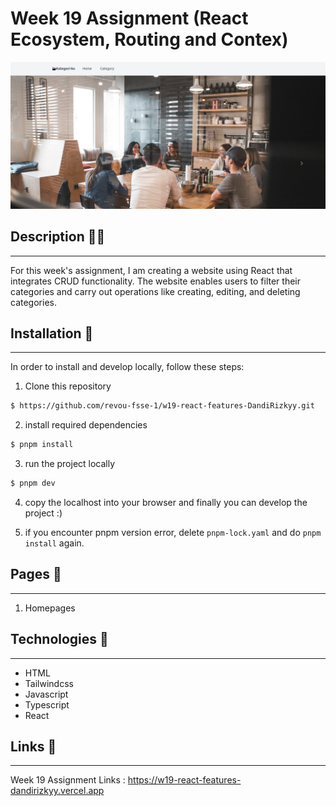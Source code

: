 # Week 19 Assignment (React Ecosystem, Routing and Contex)

![Assignment](/src/assets/week-19-banner.png)

## Description ✍🏻

---

For this week's assignment, I am creating a website using React that integrates CRUD functionality. The website enables users to filter their categories and carry out operations like creating, editing, and deleting categories.

## Installation 🔨

---

In order to install and develop locally, follow these steps:

1. Clone this repository

```bash
$ https://github.com/revou-fsse-1/w19-react-features-DandiRizkyy.git
```

2. install required dependencies

```bash
$ pnpm install
```

3. run the project locally

```bash
$ pnpm dev
```

4. copy the localhost into your browser and finally you can develop the project :)

5. if you encounter pnpm version error, delete `pnpm-lock.yaml` and do `pnpm install` again.

## Pages 📖

---

1. Homepages

## Technologies 🚀

---

- HTML
- Tailwindcss
- Javascript
- Typescript
- React

## Links 🔗

---

Week 19 Assignment Links : https://w19-react-features-dandirizkyy.vercel.app
